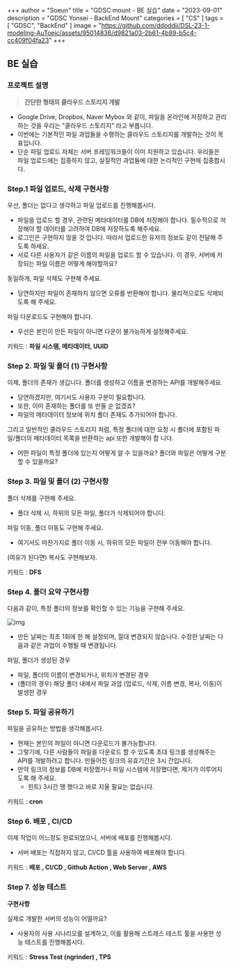 +++
author = "Soeun"
title = "GDSC mount - BE 실습"
date = "2023-09-01"
description = "GDSC Yonsei - BackEnd Mount"
categories = [
    "CS"
]
tags = [
    "GDSC",
    "BackEnd"
]
image = "https://github.com/ddoddii/DSL-23-1-modeling-AuToeic/assets/95014836/d9821a03-2b61-4b89-b5c4-cc409f04fa23"
+++

## BE 실습

### 프로젝트 설명
> **간단한 형태의 클라우드 스토리지 개발**
- Google Drive, Dropbox, Naver Mybox 와 같이, 파일을 온라인에 저장하고 관리하는 것을 우리는 "클라우드 스토리지" 라고 부릅니다. 
- 이번에는 기본적인 파일 과업들을 수행하는 클라우드 스토리지를 개발하는 것이 목표입니다.
- 단순 파일 업로드 자체는 서버 프레임워크들이 이미 지원하고 있습니다. 우리들은 파일 업로드에는 집중하지 않고, 실질적인 과업들에 대한 논리적인 구현에 집중합시다.


### Step.1 파일 업로드, 삭제 구현사항
우선, 폴더는 없다고 생각하고 파일 업로드를 진행해봅시다.

- 파일을 업로드 할 경우, 관련된 메타데이터를 DB에 저장해야 합니다. 필수적으로 저장해야 할 데이터를 고려하여 DB에 저장하도록 해주세요.
- 로그인은 구현하지 않을 것 입니다. 따라서 업로드한 유저의 정보도 같이 전달해 주도록 하세요.
- 서로 다른 사용자가 같은 이름의 파일을 업로드 할 수 있습니다. 이 경우, 서버에 저장되는 파일 이름은 어떻게 해야할까요?
  
동일하게, 파일 삭제도 구현해 주세요.
- 당연하지만 파일이 존재하지 않으면 오류를 반환해야 합니다. 물리적으로도 삭제되도록 해 주세요.

파일 다운로드도 구현해야 합니다.
- 우선은 본인이 만든 파일이 아니면 다운이 불가능하게 설정해주세요.

키워드 : **파일 시스템, 메타데이터, UUID**

### Step 2. 파일 및 폴더 (1) 구현사항
이제, 폴더의 존재가 생깁니다. 폴더를 생성하고 이름을 변경하는 API를 개발해주세요.
- 당연하겠지만, 여기서도 사용자 구분이 필요합니다.
- 또한, 이미 존재하는 폴더를 또 만들 순 없겠죠?
- 파일의 메타데이터 정보에 위치 폴더 존재도 추가되어야 합니다.

그리고 일반적인 클라우드 스토리지 처럼, 특정 폴더에 대한 요청 시 폴더에 포함된 파일/폴더의 메타데이터 목록을 반환하는 api 또한 개발해야 합 니다.
- 어떤 파일이 특정 폴더에 있는지 어떻게 알 수 있을까요? 폴더와 파일은 어떻게 구분할 수 있을까요?

### Step 3. 파일 및 폴더 (2) 구현사항
폴더 삭제를 구현해 주세요.
- 폴더 삭제 시, 하위의 모든 파일, 폴더가 삭제되어야 합니다.

파일 이동, 폴더 이동도 구현해 주세요.
- 여기서도 마찬가지로 폴더 이동 시, 하위의 모든 파일이 전부 이동해야 합니다.

(여유가 된다면) 복사도 구현해보자.

키워드 : **DFS**

### Step 4. 폴더 요약 구현사항
다음과 같이, 특정 폴더의 정보를 확인할 수 있는 기능을 구현해 주세요.

   ![img](https://github.com/ddoddii/ddoddii.github.io/assets/95014836/a4c25d65-4ddd-47ef-9e9d-4d262ac14887)

- 만든 날짜는 최초 1회에 한 해 설정되며, 절대 변경되지 않습니다. 수정한 날짜는 다음과 같은 과업이 수행될 때 변경됩니다.

파일, 폴더가 생성된 경우
- 파일, 폴더의 이름이 변경되거나, 위치가 변경된 경우
- (폴더의 경우) 해당 폴더 내에서 파일 과업 (업로드, 삭제, 이름 변경, 복사, 이동)이 발생한 경우

### Step 5. 파일 공유하기
파일을 공유하는 방법을 생각해봅시다.
- 현재는 본인의 파일이 아니면 다운로드가 불가능합니다.
- 그렇기에, 다른 사람들이 파일을 다운로드 할 수 있도록 초대 링크를 생성해주는 API를 개발하려고 합니다. 만들어진 링크의 유효기간은 3시 간입니다.
- 만약 링크의 정보를 DB에 저장했거나 파일 시스템에 저장했다면, 제거가 이루어지도록 해 주세요.
  -  힌트) 3시간 땡 했다고 바로 지울 필요는 없습니다.

키워드 : **cron**

### Step 6. 배포 , CI/CD 
이제 작업이 어느정도 완료되었으니, 서버에 배포를 진행해봅시다.
- 서버 배포는 직접하지 않고, CI/CD 툴을 사용하여 배포해야 합니다.

키워드 : **배포 , CI/CD , Github Action , Web Server , AWS**

### Step 7. 성능 테스트
**구현사항**

실제로 개발한 서버의 성능이 어떨까요?
- 사용자의 사용 시나리오를 설계하고, 이를 활용해 스트레스 테스트 툴을 사용한 성능 테스트를 진행해봅시다.

키워드 : **Stress Test (ngrinder) , TPS**